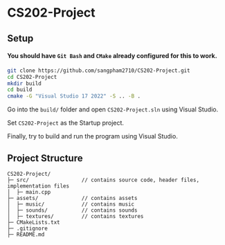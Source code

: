 # CS202-Project

## Setup

#### You should have `Git Bash` and `CMake` already configured for this to work.

```bash
git clone https://github.com/sangpham2710/CS202-Project.git
cd CS202-Project
mkdir build
cd build
cmake -G "Visual Studio 17 2022" -S .. -B .
```

Go into the `build/` folder and open `CS202-Project.sln` using Visual Studio.

Set `CS202-Project` as the Startup project.

Finally, try to build and run the program using Visual Studio.

## Project Structure

```
CS202-Project/
├─ src/                 // contains source code, header files, implementation files
│  ├─ main.cpp
├─ assets/              // contains assets
│  ├─ music/            // contains music
│  ├─ sounds/           // contains sounds
│  ├─ textures/         // contains textures
├─ CMakeLists.txt
├─ .gitignore
├─ README.md
```
